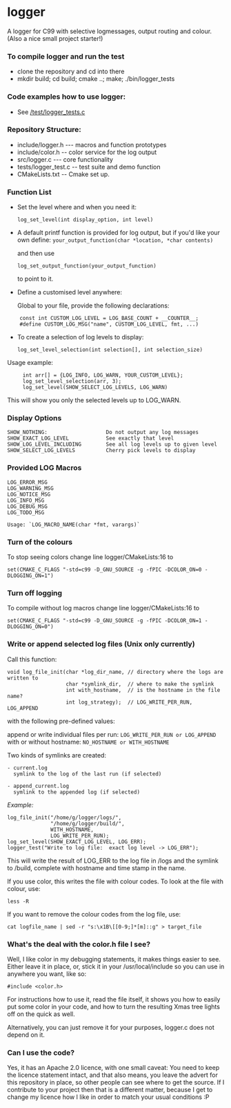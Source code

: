 # logger
A logger for C99 with selective logmessages, output routing and colour.  
(Also a nice small project starter!)


### To compile logger and run the test

  - clone the repository and cd into there
  - mkdir build; cd build; cmake ..; make; ./bin/logger_tests

### Code examples how to use logger:

   - See [/test/logger_tests.c](https://github.com/GabrielaBarbara/logger/blob/master/test/logger_tests.c)
  
### Repository Structure:

  - include/logger.h --- macros and function prototypes 
  - include/color.h  -- color service for the log output
  - src/logger.c --- core functionality
  - tests/logger_test.c -- test suite and demo function
  - CMakeLists.txt -- Cmake set up.


### Function List

* Set the level where and when you need it:

    `log_set_level(int display_option, int level)`

* A default printf function is provided for log output, but if you'd like your own
  define:
    `your_output_function(char *location, *char contents)`

   and then use

    `log_set_output_function(your_output_function)`

  to point to it.

* Define a customised level anywhere:

  Global to your file, provide the following declarations:
```
    const int CUSTOM_LOG_LEVEL = LOG_BASE_COUNT + __COUNTER__;
    #define CUSTOM_LOG_MSG("name", CUSTOM_LOG_LEVEL, fmt, ...)
```

 * To create a selection of log levels to display:

    `log_set_level_selection(int selection[], int selection_size)`

  Usage example:
```
     int arr[] = {LOG_INFO, LOG_WARN, YOUR_CUSTOM_LEVEL};
     log_set_level_selection(arr, 3);
     log_set_level(SHOW_SELECT_LOG_LEVELS, LOG_WARN)
```

  This will show you only the selected levels up to LOG_WARN.

### Display Options

    SHOW_NOTHING:                   Do not output any log messages
    SHOW_EXACT_LOG_LEVEL            See exactly that level
    SHOW_LOG_LEVEL_INCLUDING        See all log levels up to given level
    SHOW_SELECT_LOG_LEVELS          Cherry pick levels to display


### Provided LOG Macros

    LOG_ERROR_MSG    
    LOG_WARNING_MSG 
    LOG_NOTICE_MSG
    LOG_INFO_MSG
    LOG_DEBUG_MSG
    LOG_TODO_MSG

    Usage: `LOG_MACRO_NAME(char *fmt, varargs)`


### Turn of the colours

  To stop seeing colors change line logger/CMakeLists:16 to

  `set(CMAKE_C_FLAGS "-std=c99 -D_GNU_SOURCE -g -fPIC -DCOLOR_ON=0 -DLOGGING_ON=1")`

### Turn off logging

  To compile without log macros change line logger/CMakeLists:16 to

  `set(CMAKE_C_FLAGS "-std=c99 -D_GNU_SOURCE -g -fPIC -DCOLOR_ON=1 -DLOGGING_ON=0")`

### Write or append selected log files (Unix only currently)

  Call this function:

    void log_file_init(char *log_dir_name, // directory where the logs are written to
                       char *symlink_dir,  // where to make the symlink
                       int with_hostname,  // is the hostname in the file name?
                       int log_strategy);  // LOG_WRITE_PER_RUN, LOG_APPEND

  with the following pre-defined values:

  append or write individual files per run: `LOG_WRITE_PER_RUN or LOG_APPEND`
  with or without hostname:                 `NO_HOSTNAME or WITH_HOSTNAME`


  Two kinds of symlinks are created:  

    - current.log  
      symlink to the log of the last run (if selected)

    - append_current.log
      symlink to the appended log (if selected)

  *Example:*

    log_file_init("/home/g/logger/logs/", 
                  "/home/g/logger/build/",  
                  WITH_HOSTNAME,
                  LOG_WRITE_PER_RUN);
    log_set_level(SHOW_EXACT_LOG_LEVEL, LOG_ERR);
    logger_test("Write to log file:  exact log level -> LOG_ERR");

  This will write the result of LOG_ERR to the log file in /logs and
  the symlink to /build, complete with hostname and time stamp in
  the name.

  If you use color, this writes the file with colour codes.  To look
  at the file with colour, use:

    less -R

  If you want to remove the colour codes from the log file, use:

    cat logfile_name | sed -r "s:\x1B\[[0-9;]*[m]::g" > target_file


### What's the deal with the color.h file I see?

   Well, I like color in my debugging statements, it makes things
   easier to see.  Either leave it in place, or, stick it in your
   /usr/local/include so you can use in anywhere you want, like so:

   `#include <color.h>`

   For instructions how to use it, read the file itself, it shows you
   how to easily put some color in your code, and how to turn the
   resulting Xmas tree lights off on the quick as well.

   Alternatively, you can just remove it for your purposes, logger.c
   does not depend on it.


### Can I use the code?  

   Yes, it has an Apache 2.0 licence, with one small caveat: You need
   to keep the licence statement intact, and that also means, you
   leave the advert for this repository in place, so other people can
   see where to get the source.  If I contribute to your project then
   that is a different matter, because I get to change my licence how
   I like in order to match your usual conditions :P

